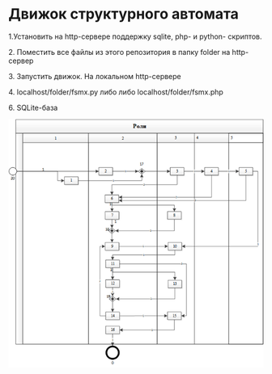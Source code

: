 # Движок структурного автомата
<p>1.Установить на http-сервере поддержку sqlite, php- и python- скриптов.
<p>2. Поместить все файлы из этого репозитория в папку folder на http-сервер
<p>3. Запустить движок. На локальном  http-сервере
<p>4. localhost/folder/fsmx.py либо либо localhost/folder/fsmx.php
<p>6. SQLite-база


![s](https://github.com/GrigoryevV/StructuralStateMachine/blob/main/fsmx.png)



